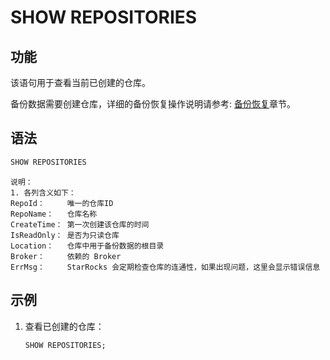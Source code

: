 # SHOW REPOSITORIES

## 功能

该语句用于查看当前已创建的仓库。

备份数据需要创建仓库，详细的备份恢复操作说明请参考: [备份恢复](../../../administration/Backup_and_restore.md)章节。

## 语法

```SQL
SHOW REPOSITORIES
```

```plain text
说明：
1. 各列含义如下：
RepoId：     唯一的仓库ID
RepoName：   仓库名称
CreateTime： 第一次创建该仓库的时间
IsReadOnly： 是否为只读仓库
Location：   仓库中用于备份数据的根目录
Broker：     依赖的 Broker
ErrMsg：     StarRocks 会定期检查仓库的连通性，如果出现问题，这里会显示错误信息
```

## 示例

1. 查看已创建的仓库：

    ```sql
    SHOW REPOSITORIES;
    ```
